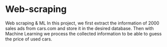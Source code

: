 # Web-scraping
Web scraping &amp; ML
In this project, we first extract the information of 2000 sales ads from cars.com and store it in the desired database.
Then with Machine Learning we process the collected information to be able to guess the price of used cars.
